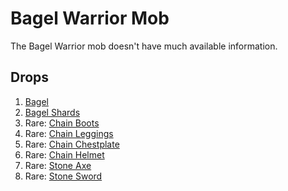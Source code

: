 # Bagel Warrior Mob

The Bagel Warrior mob doesn't have much available information.

## Drops

1) [Bagel](https://teamcstudios.github.io/CStudiosMod/wiki/bagel)
2) [Bagel Shards](https://teamcstudios.github.io/CStudiosMod/wiki/bagelshard)
3) Rare: [Chain Boots](http://minecraft.gamepedia.com/Boots)
4) Rare: [Chain Leggings](http://minecraft.gamepedia.com/Leggings)
5) Rare: [Chain Chestplate](http://minecraft.gamepedia.com/Chestplate)
6) Rare: [Chain Helmet](http://minecraft.gamepedia.com/Helmet)
7) Rare: [Stone Axe](http://minecraft.gamepedia.com/Axe)
8) Rare: [Stone Sword](http://minecraft.gamepedia.com/Sword)
